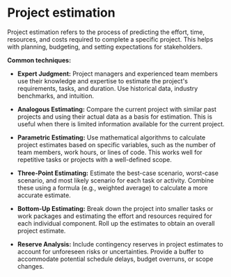 # Project estimation

Project estimation refers to the process of predicting the effort, time, resources, and costs required to complete a specific project. This helps with planning, budgeting, and setting expectations for stakeholders.

**Common techniques:**

* **Expert Judgment:** Project managers and experienced team members use their knowledge and expertise to estimate the project's requirements, tasks, and duration. Use historical data, industry benchmarks, and intuition.

* **Analogous Estimating:** Compare the current project with similar past projects and using their actual data as a basis for estimation. This is useful when there is limited information available for the current project.

* **Parametric Estimating:** Use mathematical algorithms to calculate project estimates based on specific variables, such as the number of team members, work hours, or lines of code. This works well for repetitive tasks or projects with a well-defined scope.

* **Three-Point Estimating:** Estimate the best-case scenario, worst-case scenario, and most likely scenario for each task or activity. Combine these using a formula (e.g., weighted average) to calculate a more accurate estimate.

* **Bottom-Up Estimating:** Break down the project into smaller tasks or work packages and estimating the effort and resources required for each individual component. Roll up the estimates to obtain an overall project estimate.

* **Reserve Analysis:** Include contingency reserves in project estimates to account for unforeseen risks or uncertainties. Provide a buffer to accommodate potential schedule delays, budget overruns, or scope changes.
